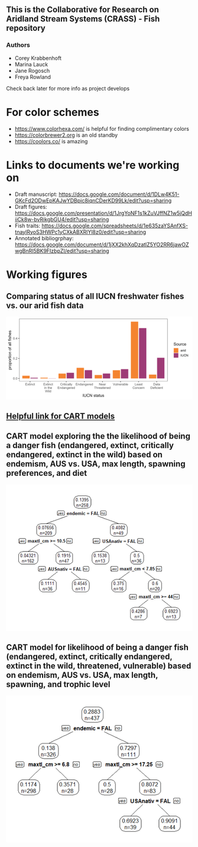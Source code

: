 ## This is the Collaborative for Research on Aridland Stream Systems (CRASS) - Fish repository
### Authors
- Corey Krabbenhoft
- Marina Lauck
- Jane Rogosch
- Freya Rowland


Check back later for more info as project develops

# For color schemes
- <https://www.colorhexa.com/> is helpful for finding complimentary colors
- <https://colorbrewer2.org> is an old standby
- <https://coolors.co/> is amazing

# Links to documents we're working on
- Draft manuscript: https://docs.google.com/document/d/1DLw4K51-GKcFd2ODwEpKAJwYDBpic8iqnCDerKD99Lk/edit?usp=sharing
- Draft figures: https://docs.google.com/presentation/d/1JrgYoNF1s1kZuVJffNZ1w5jQdHiiCk8w-bvRikgbGU4/edit?usp=sharing
- Fish traits: https://docs.google.com/spreadsheets/d/1e635zaYSAnfXS-tnaylRyoS3HWPc1yCXkABXRlYl8z0/edit?usp=sharing
- Annotated bibliogrphay: https://docs.google.com/document/d/1jXX2khXqDzatlZ5YO2RR6jawOZwgBnRI5BK9FIzbpZI/edit?usp=sharing

# Working figures

## Comparing status of all IUCN freshwater fishes vs. our arid fish data
![status](figures/IUCN_v_arid.png)

## [Helpful link for CART models](<https://gsp.humboldt.edu/OLM/R/05_04_CART.html#:~:text=yval%3A%20predicted%20value%20at%20the%20node%20%28yprob%29%3A%20the,next%20to%20a%20node%20indicates%20it%20is%20terminal>)

## CART model exploring the the likelihood of being a danger fish (endangered, extinct, critically endangered, extinct in the wild) based on endemism, AUS vs. USA, max length, spawning preferences, and diet
![CART](figures/DangerFishCART.png)

## CART model for likelihood of being a danger fish (endangered, extinct, critically endangered, extinct in the wild, threatened, vulnerable) based on endemism, AUS vs. USA, max length, spawning, and trophic level
![CART2](figures/DangerFishCART2.png)
